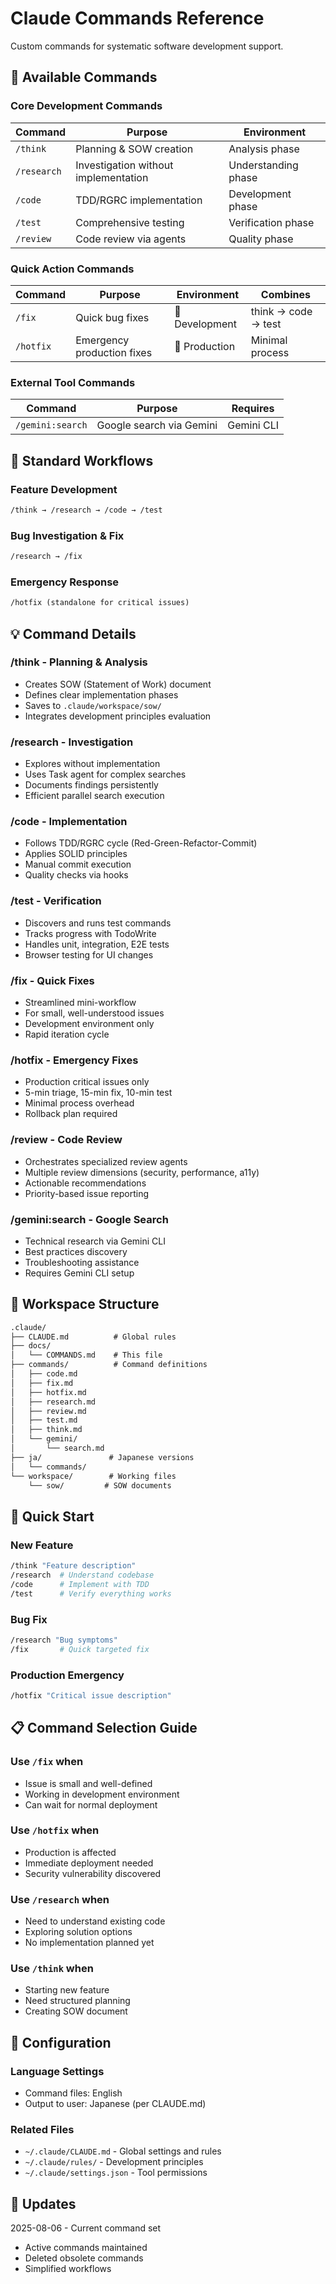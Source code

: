 # Claude Commands Reference

Custom commands for systematic software development support.

## 🎯 Available Commands

### Core Development Commands

| Command | Purpose | Environment |
|---------|---------|-------------|
| `/think` | Planning & SOW creation | Analysis phase |
| `/research` | Investigation without implementation | Understanding phase |
| `/code` | TDD/RGRC implementation | Development phase |
| `/test` | Comprehensive testing | Verification phase |
| `/review` | Code review via agents | Quality phase |

### Quick Action Commands

| Command | Purpose | Environment | Combines |
|---------|---------|-------------|----------|
| `/fix` | Quick bug fixes | 🔧 Development | think → code → test |
| `/hotfix` | Emergency production fixes | 🚨 Production | Minimal process |

### External Tool Commands

| Command | Purpose | Requires |
|---------|---------|----------|
| `/gemini:search` | Google search via Gemini | Gemini CLI |

## 🔄 Standard Workflows

### Feature Development

```txt
/think → /research → /code → /test
```

### Bug Investigation & Fix

```txt
/research → /fix
```

### Emergency Response

```txt
/hotfix (standalone for critical issues)
```

## 💡 Command Details

### /think - Planning & Analysis

- Creates SOW (Statement of Work) document
- Defines clear implementation phases
- Saves to `.claude/workspace/sow/`
- Integrates development principles evaluation

### /research - Investigation

- Explores without implementation
- Uses Task agent for complex searches
- Documents findings persistently
- Efficient parallel search execution

### /code - Implementation

- Follows TDD/RGRC cycle (Red-Green-Refactor-Commit)
- Applies SOLID principles
- Manual commit execution
- Quality checks via hooks

### /test - Verification

- Discovers and runs test commands
- Tracks progress with TodoWrite
- Handles unit, integration, E2E tests
- Browser testing for UI changes

### /fix - Quick Fixes

- Streamlined mini-workflow
- For small, well-understood issues
- Development environment only
- Rapid iteration cycle

### /hotfix - Emergency Fixes

- Production critical issues only
- 5-min triage, 15-min fix, 10-min test
- Minimal process overhead
- Rollback plan required

### /review - Code Review

- Orchestrates specialized review agents
- Multiple review dimensions (security, performance, a11y)
- Actionable recommendations
- Priority-based issue reporting

### /gemini:search - Google Search

- Technical research via Gemini CLI
- Best practices discovery
- Troubleshooting assistance
- Requires Gemini CLI setup

## 📂 Workspace Structure

```txt
.claude/
├── CLAUDE.md          # Global rules
├── docs/
│   └── COMMANDS.md    # This file
├── commands/          # Command definitions
│   ├── code.md
│   ├── fix.md
│   ├── hotfix.md
│   ├── research.md
│   ├── review.md
│   ├── test.md
│   ├── think.md
│   └── gemini/
│       └── search.md
├── ja/               # Japanese versions
│   └── commands/
└── workspace/        # Working files
    └── sow/         # SOW documents
```

## 🚀 Quick Start

### New Feature

```bash
/think "Feature description"
/research  # Understand codebase
/code      # Implement with TDD
/test      # Verify everything works
```

### Bug Fix

```bash
/research "Bug symptoms"
/fix       # Quick targeted fix
```

### Production Emergency

```bash
/hotfix "Critical issue description"
```

## 📋 Command Selection Guide

### Use `/fix` when

- Issue is small and well-defined
- Working in development environment
- Can wait for normal deployment

### Use `/hotfix` when

- Production is affected
- Immediate deployment needed
- Security vulnerability discovered

### Use `/research` when

- Need to understand existing code
- Exploring solution options
- No implementation planned yet

### Use `/think` when

- Starting new feature
- Need structured planning
- Creating SOW document

## 🔧 Configuration

### Language Settings

- Command files: English
- Output to user: Japanese (per CLAUDE.md)

### Related Files

- `~/.claude/CLAUDE.md` - Global settings and rules
- `~/.claude/rules/` - Development principles
- `~/.claude/settings.json` - Tool permissions

## 📅 Updates

2025-08-06 - Current command set

- Active commands maintained
- Deleted obsolete commands
- Simplified workflows
